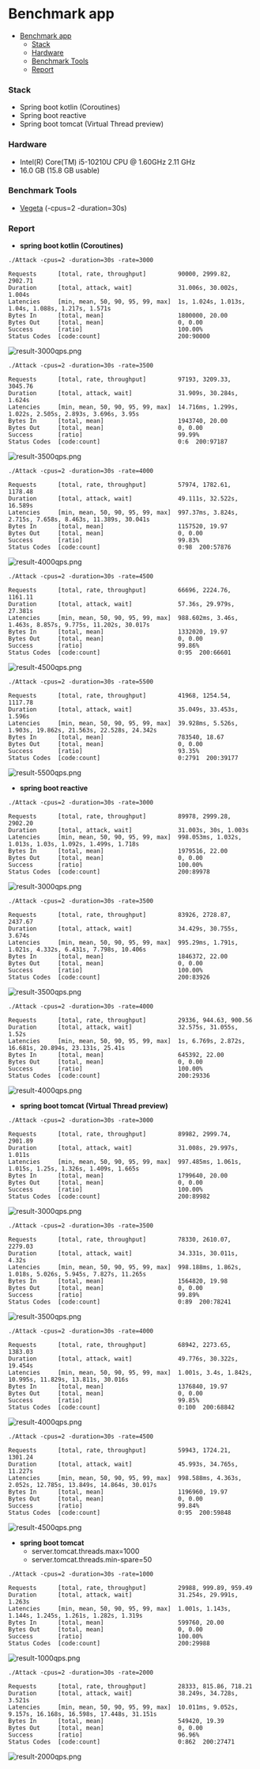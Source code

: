 # Benchmark app
<!-- TOC -->
* [Benchmark app](#benchmark-app)
    * [Stack](#stack)
    * [Hardware](#hardware)
    * [Benchmark Tools](#benchmark-tools)
    * [Report](#report)
<!-- TOC -->

### Stack
* Spring boot kotlin (Coroutines)
* Spring boot reactive
* Spring boot tomcat (Virtual Thread preview)

### Hardware
* Intel(R) Core(TM) i5-10210U CPU @ 1.60GHz   2.11 GHz
* 16.0 GB (15.8 GB usable)

### Benchmark Tools
* [Vegeta](https://github.com/tsenart/vegeta) (-cpus=2 -duration=30s)

### Report
* **spring boot kotlin (Coroutines)**
```text
./Attack -cpus=2 -duration=30s -rate=3000

Requests      [total, rate, throughput]         90000, 2999.82, 2902.71
Duration      [total, attack, wait]             31.006s, 30.002s, 1.004s
Latencies     [min, mean, 50, 90, 95, 99, max]  1s, 1.024s, 1.013s, 1.04s, 1.088s, 1.217s, 1.571s
Bytes In      [total, mean]                     1800000, 20.00
Bytes Out     [total, mean]                     0, 0.00
Success       [ratio]                           100.00%
Status Codes  [code:count]                      200:90000  
```
![result-3000qps.png](benchmark/kotlin-3000qps.png)
```text
./Attack -cpus=2 -duration=30s -rate=3500

Requests      [total, rate, throughput]         97193, 3209.33, 3045.76
Duration      [total, attack, wait]             31.909s, 30.284s, 1.624s
Latencies     [min, mean, 50, 90, 95, 99, max]  14.716ms, 1.299s, 1.022s, 2.505s, 2.893s, 3.696s, 3.95s
Bytes In      [total, mean]                     1943740, 20.00
Bytes Out     [total, mean]                     0, 0.00
Success       [ratio]                           99.99%
Status Codes  [code:count]                      0:6  200:97187
```
![result-3500qps.png](benchmark/kotlin-3500qps.png)
```text
./Attack -cpus=2 -duration=30s -rate=4000

Requests      [total, rate, throughput]         57974, 1782.61, 1178.48
Duration      [total, attack, wait]             49.111s, 32.522s, 16.589s
Latencies     [min, mean, 50, 90, 95, 99, max]  997.37ms, 3.824s, 2.715s, 7.658s, 8.463s, 11.389s, 30.041s
Bytes In      [total, mean]                     1157520, 19.97
Bytes Out     [total, mean]                     0, 0.00
Success       [ratio]                           99.83%
Status Codes  [code:count]                      0:98  200:57876
```
![result-4000qps.png](benchmark/kotlin-4000qps.png)
```text
./Attack -cpus=2 -duration=30s -rate=4500

Requests      [total, rate, throughput]         66696, 2224.76, 1161.11
Duration      [total, attack, wait]             57.36s, 29.979s, 27.381s
Latencies     [min, mean, 50, 90, 95, 99, max]  988.602ms, 3.46s, 1.463s, 8.857s, 9.775s, 11.202s, 30.017s
Bytes In      [total, mean]                     1332020, 19.97
Bytes Out     [total, mean]                     0, 0.00
Success       [ratio]                           99.86%
Status Codes  [code:count]                      0:95  200:66601
```
![result-4500qps.png](benchmark/kotlin-4500qps.png)
```text
./Attack -cpus=2 -duration=30s -rate=5500

Requests      [total, rate, throughput]         41968, 1254.54, 1117.78
Duration      [total, attack, wait]             35.049s, 33.453s, 1.596s
Latencies     [min, mean, 50, 90, 95, 99, max]  39.928ms, 5.526s, 1.903s, 19.862s, 21.563s, 22.528s, 24.342s
Bytes In      [total, mean]                     783540, 18.67
Bytes Out     [total, mean]                     0, 0.00
Success       [ratio]                           93.35%
Status Codes  [code:count]                      0:2791  200:39177
```
![result-5500qps.png](benchmark/kotlin-5500qps.png)

* **spring boot reactive**
```text
./Attack -cpus=2 -duration=30s -rate=3000

Requests      [total, rate, throughput]         89978, 2999.28, 2902.20
Duration      [total, attack, wait]             31.003s, 30s, 1.003s
Latencies     [min, mean, 50, 90, 95, 99, max]  998.053ms, 1.032s, 1.013s, 1.03s, 1.092s, 1.499s, 1.718s
Bytes In      [total, mean]                     1979516, 22.00
Bytes Out     [total, mean]                     0, 0.00
Success       [ratio]                           100.00%
Status Codes  [code:count]                      200:89978  
```
![result-3000qps.png](benchmark/reactive-3000qps.png)
```text
./Attack -cpus=2 -duration=30s -rate=3500

Requests      [total, rate, throughput]         83926, 2728.87, 2437.67
Duration      [total, attack, wait]             34.429s, 30.755s, 3.674s
Latencies     [min, mean, 50, 90, 95, 99, max]  995.29ms, 1.791s, 1.021s, 4.332s, 6.431s, 7.798s, 10.406s
Bytes In      [total, mean]                     1846372, 22.00
Bytes Out     [total, mean]                     0, 0.00
Success       [ratio]                           100.00%
Status Codes  [code:count]                      200:83926
```
![result-3500qps.png](benchmark/reactive-3500qps.png)
```text
./Attack -cpus=2 -duration=30s -rate=4000

Requests      [total, rate, throughput]         29336, 944.63, 900.56
Duration      [total, attack, wait]             32.575s, 31.055s, 1.52s
Latencies     [min, mean, 50, 90, 95, 99, max]  1s, 6.769s, 2.872s, 16.681s, 20.894s, 23.131s, 25.41s
Bytes In      [total, mean]                     645392, 22.00
Bytes Out     [total, mean]                     0, 0.00
Success       [ratio]                           100.00%
Status Codes  [code:count]                      200:29336
```
![result-4000qps.png](benchmark/reactive-4000qps.png)

* **spring boot tomcat (Virtual Thread preview)**
```text
./Attack -cpus=2 -duration=30s -rate=3000

Requests      [total, rate, throughput]         89982, 2999.74, 2901.89
Duration      [total, attack, wait]             31.008s, 29.997s, 1.011s
Latencies     [min, mean, 50, 90, 95, 99, max]  997.485ms, 1.061s, 1.015s, 1.25s, 1.326s, 1.409s, 1.665s
Bytes In      [total, mean]                     1799640, 20.00
Bytes Out     [total, mean]                     0, 0.00
Success       [ratio]                           100.00%
Status Codes  [code:count]                      200:89982
```
![result-3000qps.png](benchmark/tomcat-3000qps.png)
```text
./Attack -cpus=2 -duration=30s -rate=3500

Requests      [total, rate, throughput]         78330, 2610.07, 2279.03
Duration      [total, attack, wait]             34.331s, 30.011s, 4.32s
Latencies     [min, mean, 50, 90, 95, 99, max]  998.188ms, 1.862s, 1.018s, 5.026s, 5.945s, 7.827s, 11.265s
Bytes In      [total, mean]                     1564820, 19.98
Bytes Out     [total, mean]                     0, 0.00
Success       [ratio]                           99.89%
Status Codes  [code:count]                      0:89  200:78241
```
![result-3500qps.png](benchmark/tomcat-3500qps.png)
```text
./Attack -cpus=2 -duration=30s -rate=4000

Requests      [total, rate, throughput]         68942, 2273.65, 1383.03
Duration      [total, attack, wait]             49.776s, 30.322s, 19.454s
Latencies     [min, mean, 50, 90, 95, 99, max]  1.001s, 3.4s, 1.842s, 10.995s, 11.829s, 13.811s, 30.016s
Bytes In      [total, mean]                     1376840, 19.97
Bytes Out     [total, mean]                     0, 0.00
Success       [ratio]                           99.85%
Status Codes  [code:count]                      0:100  200:68842
```
![result-4000qps.png](benchmark/tomcat-4000qps.png)
```text
./Attack -cpus=2 -duration=30s -rate=4500

Requests      [total, rate, throughput]         59943, 1724.21, 1301.24
Duration      [total, attack, wait]             45.993s, 34.765s, 11.227s
Latencies     [min, mean, 50, 90, 95, 99, max]  998.588ms, 4.363s, 2.052s, 12.785s, 13.849s, 14.864s, 30.017s
Bytes In      [total, mean]                     1196960, 19.97
Bytes Out     [total, mean]                     0, 0.00
Success       [ratio]                           99.84%
Status Codes  [code:count]                      0:95  200:59848
```
![result-4500qps.png](benchmark/tomcat-4500qps.png)

* **spring boot tomcat**
  * server.tomcat.threads.max=1000
  * server.tomcat.threads.min-spare=50
```text
./Attack -cpus=2 -duration=30s -rate=1000

Requests      [total, rate, throughput]         29988, 999.89, 959.49
Duration      [total, attack, wait]             31.254s, 29.991s, 1.263s
Latencies     [min, mean, 50, 90, 95, 99, max]  1.001s, 1.143s, 1.144s, 1.245s, 1.261s, 1.282s, 1.319s
Bytes In      [total, mean]                     599760, 20.00
Bytes Out     [total, mean]                     0, 0.00
Success       [ratio]                           100.00%
Status Codes  [code:count]                      200:29988  
```
![result-1000qps.png](benchmark/tomcat-default-1000qps.png)
```text
./Attack -cpus=2 -duration=30s -rate=2000

Requests      [total, rate, throughput]         28333, 815.86, 718.21
Duration      [total, attack, wait]             38.249s, 34.728s, 3.521s
Latencies     [min, mean, 50, 90, 95, 99, max]  10.011ms, 9.052s, 9.157s, 16.168s, 16.598s, 17.448s, 31.151s
Bytes In      [total, mean]                     549420, 19.39
Bytes Out     [total, mean]                     0, 0.00
Success       [ratio]                           96.96%
Status Codes  [code:count]                      0:862  200:27471
```
![result-2000qps.png](benchmark/tomcat-default-2000qps.png)
